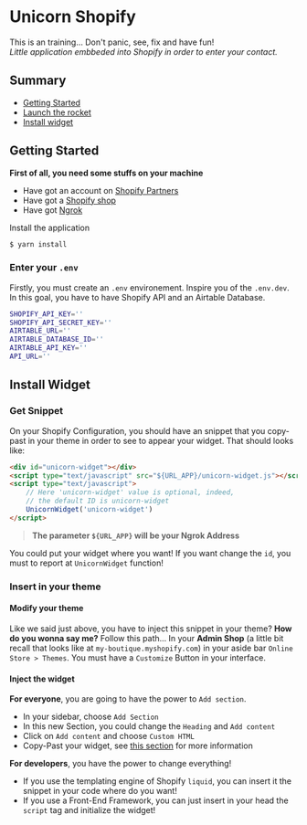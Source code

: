 # Unicorn Shopify
This is an training... Don't panic, see, fix and have fun!   
_Little application embbeded into Shopify in order to enter your contact._

## Summary
- [Getting Started](#getting-started)
- [Launch the rocket](#launch-the-rocket)
- [Install widget](#install-widget)

## Getting Started
**First of all, you need some stuffs on your machine**
- Have got an account on [Shopify Partners](https://partners.shopify.com/)
- Have got a [Shopify shop](https://shopify.ca)
- Have got [Ngrok](https://ngrok.com/)


Install the application
```bash
$ yarn install
```

### Enter your `.env`
Firstly, you must create an `.env` environement. Inspire you of the `.env.dev`.
In this goal, you have to have Shopify API and an Airtable Database.
```bash
SHOPIFY_API_KEY=''
SHOPIFY_API_SECRET_KEY=''
AIRTABLE_URL=''
AIRTABLE_DATABASE_ID=''
AIRTABLE_API_KEY=''
API_URL=''
```

## Install Widget
### Get Snippet
On your Shopify Configuration, you should have an snippet that you copy-past in your theme in order to see to appear your widget. That should looks like:
```html
<div id="unicorn-widget"></div>
<script type="text/javascript" src="${URL_APP}/unicorn-widget.js"></script>
<script type="text/javascript">
    // Here 'unicorn-widget' value is optional, indeed, 
    // the default ID is unicorn-widget
    UnicornWidget('unicorn-widget') 
</script>
```
> **The parameter `${URL_APP}` will be your Ngrok Address**

You could put your widget where you want! If you want change the `id`, you must to report at `UnicornWidget` function!

### Insert in your theme
#### Modify your theme
Like we said just above, you have to inject this snippet in your theme? **How do you wonna say me?** Follow this path... In your **Admin Shop** (a little bit recall that looks like at `my-boutique.myshopify.com`) in your aside bar `Online Store > Themes`. You must have a `Customize` Button in your interface.

#### Inject the widget
**For everyone**, you are going to have the power to `Add section`.
- In your sidebar, choose `Add Section`
- In this new Section, you could change the `Heading` and `Add content`
- Click on `Add content` and choose `Custom HTML`
- Copy-Past your widget, see [this section](#get-snippet) for more information

**For developers**, you have the power to change everything! 
- If you use the templating engine of Shopify `liquid`, you can insert it the snippet in your code where do you want!
- If you use a Front-End Framework, you can just insert in your head the `script` tag and initialize the widget!


